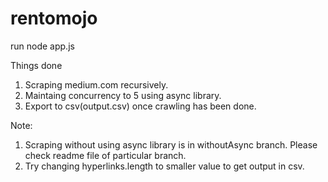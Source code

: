 # rentomojo
run node app.js

Things done
1) Scraping medium.com recursively.
2) Maintaing concurrency to 5 using async library.
3) Export to csv(output.csv) once crawling has been done.

Note:
1) Scraping without using async library is in withoutAsync branch. Please check readme file of particular branch.
2) Try changing hyperlinks.length to smaller value to get output in csv. 
